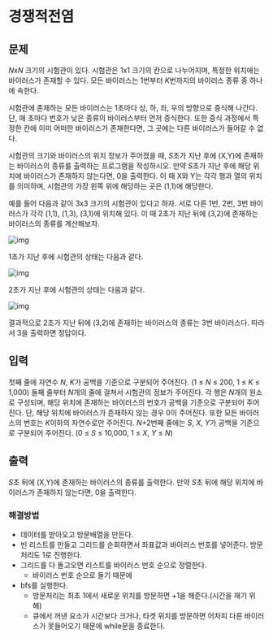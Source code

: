 # 경쟁적전염

## 문제

*N*x*N* 크기의 시험관이 있다. 시험관은 1x1 크기의 칸으로 나누어지며, 특정한 위치에는 바이러스가 존재할 수 있다. 모든 바이러스는 1번부터 *K*번까지의 바이러스 종류 중 하나에 속한다.

시험관에 존재하는 모든 바이러스는 1초마다 상, 하, 좌, 우의 방향으로 증식해 나간다. 단, 매 초마다 번호가 낮은 종류의 바이러스부터 먼저 증식한다. 또한 증식 과정에서 특정한 칸에 이미 어떠한 바이러스가 존재한다면, 그 곳에는 다른 바이러스가 들어갈 수 없다.

시험관의 크기와 바이러스의 위치 정보가 주어졌을 때, *S*초가 지난 후에 (X,Y)에 존재하는 바이러스의 종류를 출력하는 프로그램을 작성하시오. 만약 *S*초가 지난 후에 해당 위치에 바이러스가 존재하지 않는다면, 0을 출력한다. 이 때 X와 Y는 각각 행과 열의 위치를 의미하며, 시험관의 가장 왼쪽 위에 해당하는 곳은 (1,1)에 해당한다.

예를 들어 다음과 같이 3x3 크기의 시험관이 있다고 하자. 서로 다른 1번, 2번, 3번 바이러스가 각각 (1,1), (1,3), (3,1)에 위치해 있다. 이 때 2초가 지난 뒤에 (3,2)에 존재하는 바이러스의 종류를 계산해보자.

![img](https://upload.acmicpc.net/02958527-debb-46e3-a56d-79b87ad46d03/-/preview/)

1초가 지난 후에 시험관의 상태는 다음과 같다.

![img](https://upload.acmicpc.net/9ab631e7-1f1d-42fe-b8b8-95ded9bce52d/-/preview/)

2초가 지난 후에 시험관의 상태는 다음과 같다.

![img](https://upload.acmicpc.net/35ea13c6-9ee3-40e1-8b21-c37beaf46c59/-/preview/)

결과적으로 2초가 지난 뒤에 (3,2)에 존재하는 바이러스의 종류는 3번 바이러스다. 따라서 3을 출력하면 정답이다.

## 입력

첫째 줄에 자연수 *N*, *K*가 공백을 기준으로 구분되어 주어진다. (1 ≤ *N* ≤ 200, 1 ≤ *K* ≤ 1,000) 둘째 줄부터 *N*개의 줄에 걸쳐서 시험관의 정보가 주어진다. 각 행은 *N*개의 원소로 구성되며, 해당 위치에 존재하는 바이러스의 번호가 공백을 기준으로 구분되어 주어진다. 단, 해당 위치에 바이러스가 존재하지 않는 경우 0이 주어진다. 또한 모든 바이러스의 번호는 *K*이하의 자연수로만 주어진다. *N*+2번째 줄에는 *S*, *X*, *Y*가 공백을 기준으로 구분되어 주어진다. (0 ≤ *S* ≤ 10,000, 1 ≤ *X*, *Y* ≤ *N*)

## 출력

*S*초 뒤에 (X,Y)에 존재하는 바이러스의 종류를 출력한다. 만약 *S*초 뒤에 해당 위치에 바이러스가 존재하지 않는다면, 0을 출력한다.



### 해결방법
- 데이터를 받아오고 방문배열을 만든다.
- 빈 리스트를 만들고 그리드를 순회하면서 좌표값과 바이러스 번호를 넣어준다. 방문처리도 1로 진행한다. 
- 그리드를 다 돌고오면 리스트를 바이러스 번호 순으로 정렬한다.
  - 바이러스 번호 순으로 돌기 때문에 
- bfs를 실행한다.
  - 방문처리는 최초 1에서 새로운 위치를 방문하면 +1을 해준다.(시간을 재기 위해)
  - 큐에서 꺼낸 요소가 시간보다 크거나, 타겟 위치를 방문하면 어차피 다른 바이러스가 못들어오기 때문에 while문을 종료한다.

